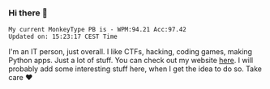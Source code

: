 ### Hi there 👋
<!-- PB START -->
```
My current MonkeyType PB is - WPM:94.21 Acc:97.42
Updated on: 15:23:17 CEST Time
```
<!-- PB END -->
I'm an IT person, just overall. I like CTFs, hacking, coding games, making Python apps. Just a lot of stuff.
You can check out my website [here](https://skill3472.github.io/).
I will probably add some interesting stuff here, when I get the idea to do so. Take care ❤️
